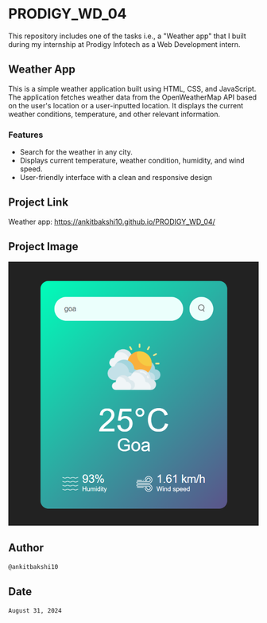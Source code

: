 # PRODIGY_WD_04
This repository includes one of the tasks i.e., a "Weather app" that I built during my internship at Prodigy Infotech as a Web Development intern.

## Weather App

This is a simple weather application built using HTML, CSS, and JavaScript. The application fetches weather data from the OpenWeatherMap API based on the user's location or a user-inputted location. It displays the current weather conditions, temperature, and other relevant information.

### Features

- Search for the weather in any city.
- Displays current temperature, weather condition, humidity, and wind speed.
- User-friendly interface with a clean and responsive design

## Project Link
Weather app: https://ankitbakshi10.github.io/PRODIGY_WD_04/

## Project Image
![Weather app](Image.png)

## Author
    @ankitbakshi10

## Date
    August 31, 2024